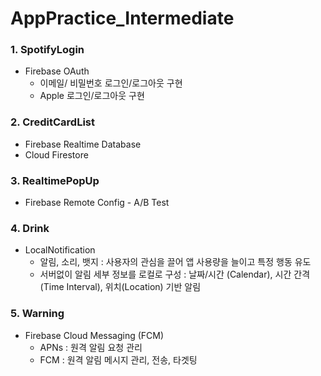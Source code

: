 # AppPractice_Intermediate

###  1. SpotifyLogin
 - Firebase OAuth
    - 이메일/ 비밀번호 로그인/로그아웃 구현
    - Apple 로그인/로그아웃 구현

###  2. CreditCardList
  - Firebase Realtime Database 
  - Cloud Firestore

###  3. RealtimePopUp  
   - Firebase Remote Config
          - A/B Test
            
###  4. Drink  
   - LocalNotification    
       * 알림, 소리, 뱃지 : 사용자의 관심을 끌어 앱 사용량을 늘이고 특정 행동 유도   
       * 서버없이 알림 세부 정보를 로컬로 구성 : 날짜/시간 (Calendar), 시간 간격(Time Interval), 위치(Location) 기반 알림


###  5. Warning  
 - Firebase Cloud Messaging (FCM)  
      * APNs : 원격 알림 요청 관리  
     * FCM : 원격 알림 메시지 관리, 전송, 타겟팅   

